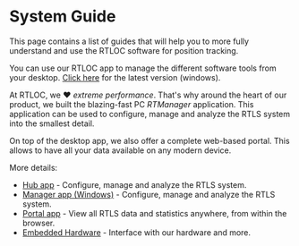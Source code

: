 # System Guide
This page contains a list of guides that will help you to more fully understand and use the RTLOC software for position tracking.

You can use our RTLOC app to manage the different software tools from your desktop. <a href="https://app.rtloc.com/download">Click here</a> for the latest version (windows).

At RTLOC, we :heart: _extreme performance_. That's why around the heart of our product, we built the blazing-fast PC *RTManager* application. This application can be used to configure, manage and analyze the RTLS system into the smallest detail.

On top of the desktop app, we also offer a complete web-based portal. This allows to have all your data available on any modern device.

More details:

* [Hub app](/hub/) - Configure, manage and analyze the RTLS system.
* [Manager app (Windows)](/manager/) - Configure, manage and analyze the RTLS system.
* [Portal app](/web/) - View all RTLS data and statistics anywhere, from within the browser.
* [Embedded Hardware](/embedded/) - Interface with our hardware and more.